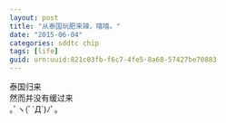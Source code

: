 ```yaml
---
layout: post
title: "从泰国玩肥来辣，嘻嘻。"
date: "2015-06-04"
categories: sddtc chip
tags: [life]
guid: urn:uuid:821c03fb-f6c7-4fe5-8a68-57427be70883
---
```


泰国归来  
然而并没有缓过来  
｡ﾟヽ(ﾟ´Д`)ﾉﾟ｡  
